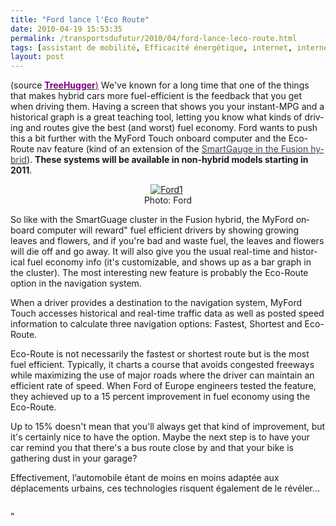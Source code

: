 ```yaml
---
title: "Ford lance l'Eco Route"
date: 2010-04-19 15:53:35
permalink: /transportsdufutur/2010/04/ford-lance-leco-route.html
tags: [assistant de mobilité, Efficacité énergétique, internet, internet des objets, partage de données, Véhicule]
layout: post
---
```


<p><span lang="EN-GB">(source <strong><a href="http://www.treehugger.com/files/2010/04/myford-touch-eco-route-navigation-fuel-economy-save-gas-mpg.php"><font color="#800080">TreeHugger<span style="font-weight: normal">)</span></font></a></strong> We've known for a long time that one of the things that makes hybrid cars more fuel-efficient is the feedback that you get when driving them. Having a screen that shows you your instant-MPG and a historical graph is a great teaching tool, letting you know what kinds of driving and routes give the best (and worst) fuel economy. Ford wants to push this a bit further with the MyFord Touch onboard computer and the Eco-Route nav feature (kind of an extension of the </span><span><a href="http://www.treehugger.com/files/2008/10/new-ford-hybrid-instruments-fusion-milan-cars.php"><span class="Lienhypertexte15"><span lang="EN-GB"><font color="#384355">SmartGauge in the Fusion hybrid</font></span></span></a></span><span lang="EN-GB">). <strong>These systems will be available in non-hybrid models starting in 2011</strong>.</span></p> <p><span lang="EN-GB"> </span></p>  <!--more-->  <p style="text-align: center"><a name="more"></a><a href="https://gabrielplassat.github.io/transportsdufutur/wp-content/uploads/sites/6/old/6a0120a66d2ad4970b01347ff9c6c9970c-pi.jpg" rel="lightbox"><img alt="Ford1" border="0" class="asset asset-image at-xid-6a0120a66d2ad4970b01347ff9c6c9970c " src="/wp-content/uploads/sites/6/old/6a0120a66d2ad4970b01347ff9c6c9970c-500pi.jpg" title="Ford1" /></a> <br /> <span lang="EN-GB">Photo: Ford</span></p> <p><span lang="EN-GB">So like with the SmartGuage cluster in the Fusion hybrid, the MyFord onboard computer will reward" fuel efficient drivers by showing growing leaves and flowers, and if you're bad and waste fuel, the leaves and flowers will die off and go away. It will also give you the usual real-time and historical fuel economy info (it's customizable, and shows up as a bar graph in the cluster). </span><span lang=""EN-GB"">The most interesting new feature is probably the Eco-Route option in the navigation system. </span></p> <p class=""MsoNormal""><span lang=""EN-GB"">When a driver provides a destination to the navigation system, MyFord Touch accesses historical and real-time traffic data as well as posted speed information to calculate three navigation options: Fastest, Shortest and Eco-Route. </span></p> <p><span lang=""EN-GB"">Eco-Route is not necessarily the fastest or shortest route but is the most fuel efficient. Typically, it charts a course that avoids congested freeways while maximizing the use of major roads where the driver can maintain an efficient rate of speed. When Ford of Europe engineers tested the feature, they achieved up to a 15 percent improvement in fuel economy using the Eco-Route.</span></p> <p><span lang=""EN-GB"">Up to 15% doesn't mean that you'll always get that kind of improvement, but it's certainly nice to have the option. Maybe the next step is to have your car remind you that there's a bus route close by and that your bike is gathering dust in your garage?</span></p> <p><span>Effectivement, l’automobile étant de moins en moins adaptée aux déplacements urbains, ces technologies risquent également de le révéler…</span></p> <p><span><a href="https://gabrielplassat.github.io/transportsdufutur/wp-content/uploads/sites/6/old/6a0120a66d2ad4970b01347ff9c9e0970c-pi.jpg"" rel=""lightbox""><img alt=""Ford2"" border=""0"" class=""asset asset-image at-xid-6a0120a66d2ad4970b01347ff9c9e0970c "" src=""/wp-content/uploads/sites/6/old/6a0120a66d2ad4970b01347ff9c9e0970c-500pi.jpg"" title=""Ford2"" /></a> <br /> </span></p><span></span>"
